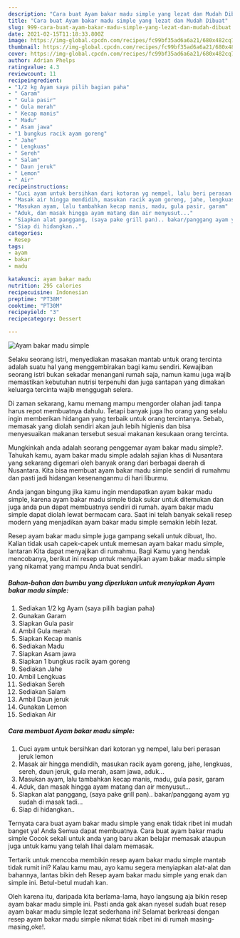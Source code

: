 ```yaml
---
description: "Cara buat Ayam bakar madu simple yang lezat dan Mudah Dibuat"
title: "Cara buat Ayam bakar madu simple yang lezat dan Mudah Dibuat"
slug: 999-cara-buat-ayam-bakar-madu-simple-yang-lezat-dan-mudah-dibuat
date: 2021-02-15T11:18:33.800Z
image: https://img-global.cpcdn.com/recipes/fc99bf35ad6a6a21/680x482cq70/ayam-bakar-madu-simple-foto-resep-utama.jpg
thumbnail: https://img-global.cpcdn.com/recipes/fc99bf35ad6a6a21/680x482cq70/ayam-bakar-madu-simple-foto-resep-utama.jpg
cover: https://img-global.cpcdn.com/recipes/fc99bf35ad6a6a21/680x482cq70/ayam-bakar-madu-simple-foto-resep-utama.jpg
author: Adrian Phelps
ratingvalue: 4.3
reviewcount: 11
recipeingredient:
- "1/2 kg Ayam saya pilih bagian paha"
- " Garam"
- " Gula pasir"
- " Gula merah"
- " Kecap manis"
- " Madu"
- " Asam jawa"
- "1 bungkus racik ayam goreng"
- " Jahe"
- " Lengkuas"
- " Sereh"
- " Salam"
- " Daun jeruk"
- " Lemon"
- " Air"
recipeinstructions:
- "Cuci ayam untuk bersihkan dari kotoran yg nempel, lalu beri perasan jeruk lemon"
- "Masak air hingga mendidih, masukan racik ayam goreng, jahe, lengkuas, sereh, daun jeruk, gula merah, asam jawa, aduk..."
- "Masukan ayam, lalu tambahkan kecap manis, madu, gula pasir, garam"
- "Aduk, dan masak hingga ayam matang dan air menyusut..."
- "Siapkan alat panggang, (saya pake grill pan).. bakar/panggang ayam yg sudah di masak tadi..."
- "Siap di hidangkan.."
categories:
- Resep
tags:
- ayam
- bakar
- madu

katakunci: ayam bakar madu 
nutrition: 295 calories
recipecuisine: Indonesian
preptime: "PT38M"
cooktime: "PT30M"
recipeyield: "3"
recipecategory: Dessert

---
```



![Ayam bakar madu simple](https://img-global.cpcdn.com/recipes/fc99bf35ad6a6a21/680x482cq70/ayam-bakar-madu-simple-foto-resep-utama.jpg)

Selaku seorang istri, menyediakan masakan mantab untuk orang tercinta adalah suatu hal yang menggembirakan bagi kamu sendiri. Kewajiban seorang istri bukan sekadar menangani rumah saja, namun kamu juga wajib memastikan kebutuhan nutrisi terpenuhi dan juga santapan yang dimakan keluarga tercinta wajib menggugah selera.

Di zaman  sekarang, kamu memang mampu mengorder olahan jadi tanpa harus repot membuatnya dahulu. Tetapi banyak juga lho orang yang selalu ingin memberikan hidangan yang terbaik untuk orang tercintanya. Sebab, memasak yang diolah sendiri akan jauh lebih higienis dan bisa menyesuaikan makanan tersebut sesuai makanan kesukaan orang tercinta. 



Mungkinkah anda adalah seorang penggemar ayam bakar madu simple?. Tahukah kamu, ayam bakar madu simple adalah sajian khas di Nusantara yang sekarang digemari oleh banyak orang dari berbagai daerah di Nusantara. Kita bisa membuat ayam bakar madu simple sendiri di rumahmu dan pasti jadi hidangan kesenanganmu di hari liburmu.

Anda jangan bingung jika kamu ingin mendapatkan ayam bakar madu simple, karena ayam bakar madu simple tidak sukar untuk ditemukan dan juga anda pun dapat membuatnya sendiri di rumah. ayam bakar madu simple dapat diolah lewat bermacam cara. Saat ini telah banyak sekali resep modern yang menjadikan ayam bakar madu simple semakin lebih lezat.

Resep ayam bakar madu simple juga gampang sekali untuk dibuat, lho. Kalian tidak usah capek-capek untuk memesan ayam bakar madu simple, lantaran Kita dapat menyajikan di rumahmu. Bagi Kamu yang hendak mencobanya, berikut ini resep untuk menyajikan ayam bakar madu simple yang nikamat yang mampu Anda buat sendiri.

<!--inarticleads1-->

##### Bahan-bahan dan bumbu yang diperlukan untuk menyiapkan Ayam bakar madu simple:

1. Sediakan 1/2 kg Ayam (saya pilih bagian paha)
1. Gunakan  Garam
1. Siapkan  Gula pasir
1. Ambil  Gula merah
1. Siapkan  Kecap manis
1. Sediakan  Madu
1. Siapkan  Asam jawa
1. Siapkan 1 bungkus racik ayam goreng
1. Sediakan  Jahe
1. Ambil  Lengkuas
1. Sediakan  Sereh
1. Sediakan  Salam
1. Ambil  Daun jeruk
1. Gunakan  Lemon
1. Sediakan  Air




<!--inarticleads2-->

##### Cara membuat Ayam bakar madu simple:

1. Cuci ayam untuk bersihkan dari kotoran yg nempel, lalu beri perasan jeruk lemon
1. Masak air hingga mendidih, masukan racik ayam goreng, jahe, lengkuas, sereh, daun jeruk, gula merah, asam jawa, aduk...
1. Masukan ayam, lalu tambahkan kecap manis, madu, gula pasir, garam
1. Aduk, dan masak hingga ayam matang dan air menyusut...
1. Siapkan alat panggang, (saya pake grill pan).. bakar/panggang ayam yg sudah di masak tadi...
1. Siap di hidangkan..




Ternyata cara buat ayam bakar madu simple yang enak tidak ribet ini mudah banget ya! Anda Semua dapat membuatnya. Cara buat ayam bakar madu simple Cocok sekali untuk anda yang baru akan belajar memasak ataupun juga untuk kamu yang telah lihai dalam memasak.

Tertarik untuk mencoba membikin resep ayam bakar madu simple mantab tidak rumit ini? Kalau kamu mau, ayo kamu segera menyiapkan alat-alat dan bahannya, lantas bikin deh Resep ayam bakar madu simple yang enak dan simple ini. Betul-betul mudah kan. 

Oleh karena itu, daripada kita berlama-lama, hayo langsung aja bikin resep ayam bakar madu simple ini. Pasti anda gak akan nyesel sudah buat resep ayam bakar madu simple lezat sederhana ini! Selamat berkreasi dengan resep ayam bakar madu simple nikmat tidak ribet ini di rumah masing-masing,oke!.

